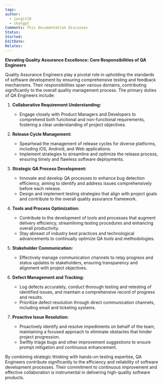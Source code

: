 ```yaml
---
tags: 
author:
  - jacgit18
  - chatgpt
Comments: This documentation discusses
Status: 
Started: 
EditDate: 
Relates:
---
```

**Elevating Quality Assurance Excellence: Core Responsibilities of QA Engineers**

Quality Assurance Engineers play a pivotal role in upholding the standards of software development by ensuring comprehensive testing and feedback mechanisms. Their responsibilities span various domains, contributing significantly to the overall quality management process. The primary duties of QA Engineers include:

1. **Collaborative Requirement Understanding:**
   - Engage closely with Product Managers and Developers to comprehend both functional and non-functional requirements, fostering a clear understanding of project objectives.

2. **Release Cycle Management:**
   - Spearhead the management of release cycles for diverse platforms, including iOS, Android, and Web applications.
   - Implement strategies to streamline and optimize the release process, ensuring timely and flawless software deployments.

3. **Strategic QA Process Development:**
   - Innovate and develop QA processes to enhance bug detection efficiency, aiming to identify and address issues comprehensively before each release.
   - Design and implement testing strategies that align with project goals and contribute to the overall quality assurance framework.

4. **Tools and Process Optimization:**
   - Contribute to the development of tools and processes that augment delivery efficiency, streamlining testing procedures and enhancing overall productivity.
   - Stay abreast of industry best practices and technological advancements to continually optimize QA tools and methodologies.

5. **Stakeholder Communication:**
   - Effectively manage communication channels to relay progress and status updates to stakeholders, ensuring transparency and alignment with project objectives.

6. **Defect Management and Tracking:**
   - Log defects accurately, conduct thorough testing and retesting of identified issues, and maintain a comprehensive record of progress and results.
   - Prioritize defect resolution through direct communication channels, including email and ticketing systems.

7. **Proactive Issue Resolution:**
   - Proactively identify and resolve impediments on behalf of the team, maintaining a focused approach to eliminate obstacles that hinder project progression.
   - Swiftly triage bugs and other improvement suggestions to ensure prompt mitigation and continuous enhancement.

By combining strategic thinking with hands-on testing expertise, QA Engineers contribute significantly to the efficiency and reliability of software development processes. Their commitment to continuous improvement and effective collaboration is instrumental in delivering high-quality software products.